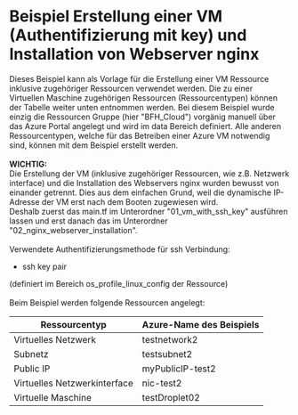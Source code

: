 # Beispiel Erstellung einer VM (Authentifizierung mit key) und Installation von Webserver nginx
Dieses Beispiel kann als Vorlage für die Erstellung einer VM Ressource inklusive zugehöriger Ressourcen verwendet werden. Die zu einer Virtuellen Maschine zugehörigen Ressourcen (Ressourcentypen) können der Tabelle weiter unten entnommen werden. Bei diesem Beispiel wurde einzig die Ressourcen Gruppe (hier "BFH_Cloud") vorgänig manuell über das Azure Portal angelegt und wird im data Bereich definiert. Alle anderen Ressourcentypen, welche für das Betreiben einer Azure VM notwendig sind, können mit dem Beispiel erstellt werden.
<br /><br />
**WICHTIG:**  
Die Erstellung der VM (inklusive zugehöriger Ressourcen, wie z.B. Netzwerk interface) und die Installation des Webservers nginx wurden bewusst von einander getrennt.  Dies aus dem einfachen Grund, weil die dynamische IP-Adresse der VM erst nach dem Booten zugewiesen wird.
<br />
Deshalb zuerst das main.tf im Unterordner "01_vm_with_ssh_key" ausführen lassen und erst danach das im Unterordner "02_nginx_webserver_installation".
<br /><br />
Verwendete Authentifizierungsmethode für ssh Verbindung:
- ssh key pair

(definiert im Bereich os_profile_linux_config der Ressource)
<br /><br />
Beim Beispiel werden folgende Ressourcen angelegt:

| Ressourcentyp | Azure-Name des Beispiels |
| ------------- | ------------------------ |
| Virtuelles Netzwerk | testnetwork2 |
| Subnetz | testsubnet2 |
| Public IP | myPublicIP-test2 |
| Virtuelles Netzwerkinterface | nic-test2 |
| Virtuelle Maschine | testDroplet02 |